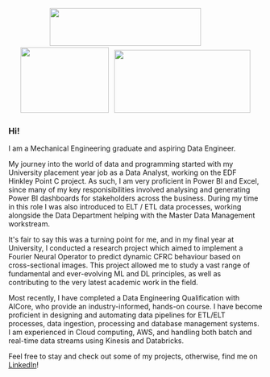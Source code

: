 <p align="center">
  <img src="https://github.com/elliotbancroft10/elliotbancroft10/assets/142234015/0e757fb8-1aae-495c-bcad-739197ad552b" width="300" height="75" style="margin-bottom: -8px;">
&nbsp; &nbsp; &nbsp; &nbsp; &nbsp;
  <img src="https://github.com/elliotbancroft10/elliotbancroft10/assets/142234015/c53bab1d-9501-4e63-8c3e-80f491336b4d" width="175" height="130">
&nbsp;
  <img src="https://github.com/elliotbancroft10/elliotbancroft10/assets/142234015/6f848ae0-84c0-4948-ba9e-36361c968834" width="270" height="125">
</p>

### Hi!

I am a Mechanical Engineering graduate and aspiring Data Engineer.

My journey into the world of data and programming started with my University placement year job as a Data Analyst, working on the EDF Hinkley Point C project. As such, I am very proficient in Power BI and Excel, since many of my key responisibilities involved analysing and generating Power BI dashboards for stakeholders across the business. During my time in this role I was also introduced to ELT / ETL data processes, working alongside the Data Department helping with the Master Data Management workstream.  

It's fair to say this was a turning point for me, and in my final year at University, I conducted a research project which aimed to implement a Fourier Neural Operator to predict dynamic CFRC behaviour based on cross-sectional images. This project allowed me to study a vast range of fundamental and ever-evolving ML and DL principles, as well as contributing to the very latest academic work in the field.

Most recently, I have completed a Data Engineering Qualification with AICore, who provide an industry-informed, hands-on course. I have become proficient in designing and automating data pipelines for ETL/ELT processes, data ingestion, processing and database management systems. I am experienced in Cloud computing, AWS, and handling both batch and real-time data streams using Kinesis and Databricks.

Feel free to stay and check out some of my projects, otherwise, find me on [LinkedIn](https://www.linkedin.com/in/elliotbancroft/)!
